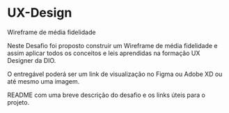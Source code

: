 # UX-Design

Wireframe de média fidelidade

Neste Desafio foi proposto construir um Wireframe de média fidelidade e assim aplicar todos os conceitos e leis aprendidas na formação UX Designer da DIO. 

O entregável poderá ser um link de visualização no Figma ou Adobe XD ou até mesmo uma imagem. 

README com uma breve descrição do desafio e os links úteis para o projeto. 


